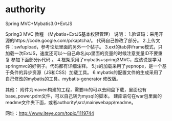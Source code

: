 authority
=========

Spring MVC+Mybatis3.0+ExtJS

Spring3 MVC 教程 （Mybatis+ExtJS基本权限管理） 说明：
 1.验证码：采用开源的https://code.google.com/p/kaptcha/。 代码自己修改了部分。
 2.上传文件：swfupload，参考论坛里面的另外一个帖子。 
 3.ext的tab非iframe模式，只加载一次ExtJS，速度还可以～自己命名jsp里面的变量的时候注意变量ID不要重复 参加下面部分js代码 。
 4.框架采用了mybatis+spring3MVC，应该说是学习springmvc的好例子。代码都有详细注释。 
 5.js的加载采用了yepnope，是一个基于条件的异步资源（JS和CSS）加载工具。
 6.mybatis的配置文件的生成采用了自己修改的mybatis的工具。mybatis-generator 修改版。

其他： 附件为maven构建的工程，需要lib的可以去网盘下载，里面也有base_power.pdm文件，可以自己转为mysql的脚本。
 建库语句在war包里面的readme文件夹下面，或者authority\src\main\webapp\readme。

网址：http://www.iteye.com/topic/1119744